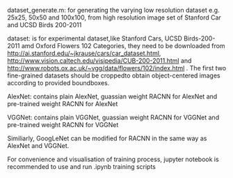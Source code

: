 dataset_generate.m: for generating the varying low resolution dataset e.g. 25x25, 50x50 and 100x100,
from high resolution image set of Stanford Car and UCSD Birds 200-2011

dataset:  is for experimental dataset,like Stanford Cars, UCSD Birds-200-2011 amd Oxford Flowers 102 Categories, they need to be downloaded from http://ai.stanford.edu/~jkrause/cars/car_dataset.html, http://www.vision.caltech.edu/visipedia/CUB-200-2011.html and http://www.robots.ox.ac.uk/~vgg/data/flowers/102/index.html .
The first two fine-grained datasets should be croppedto obtain object-centered images according to provided boundboxes.

AlexNet: contains plain AlexNet, guassian weight RACNN for AlexNet and pre-trained weight RACNN for AlexNet

VGGNet: contains plain VGGNet, guassian weight RACNN for VGGNet and pre-trained weight RACNN for VGGNet

Similiarly, GoogLeNet can be modified for RACNN in the same way as AlexNet and VGGNet.

For convenience and visualisation of training process, jupyter notebook is recommended to use and run .ipynb training scripts


